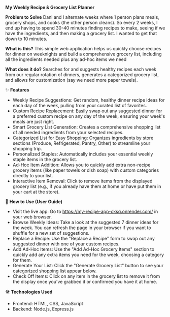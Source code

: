 <b>My Weekly Recipe & Grocery List Planner</b>

<b>Problem to Solve</b> Dani and I alternate weeks where 1 person plans meals, grocery shops, and cooks (the other person cleans). So every 2 weeks, I end up having to spend 30-40 minutes finding recipes to make, seeing if we have the ingredients, and then making a grocery list. I wanted to get that down to 10 minutes.

<b>What is this?</b> This simple web application helps us quickly choose recipes for dinner on weeknights and build a comprehensive grocery list, including all the ingredients needed plus any ad-hoc items we need

<b>What does it do?</b> Searches for and suggests healthy recipes each week from our regular rotation of dinners, generates a categorized grocery list, and allows for customization (say we need more paper towels).



✨ <b>Features</b>
- Weekly Recipe Suggestions: Get random, healthy dinner recipe ideas for each day of the week, pulling from your curated list of favorites.
- Custom Recipe Replacement: Easily swap out any suggested dinner for a preferred custom recipe on any day of the week, ensuring your week's meals are just right.
- Smart Grocery List Generation: Creates a comprehensive shopping list of all needed ingredients from your selected recipes.
- Categorized List for Easy Shopping: Organizes ingredients by store sections (Produce, Refrigerated, Pantry, Other) to streamline your shopping trip.
- Personalized Staples: Automatically includes your essential weekly staple items in the grocery list.
- Ad-Hoc Item Addition: Allows you to quickly add extra non-recipe grocery items (like paper towels or dish soap) with custom categories directly to your list.
- Interactive Item Removal: Click to remove items from the displayed grocery list (e.g., if you already have them at home or have put them in your cart at the store).

🚀 <b>How to Use (User Guide)</b> 
- Visit the live app: Go to https://my-recipe-app-cksq.onrender.com/ in your web browser.
- Browse Weekly Ideas: Take a look at the suggested 7 dinner ideas for the week. You can refresh the page in your browser if you want to shuffle for a new set of suggestions.
- Replace a Recipe: Use the "Replace a Recipe" form to swap out any suggested dinner with one of your custom recipes.
- Add Ad-Hoc Items: Use the "Add Ad-Hoc Grocery Items" section to quickly add any extra items you need for the week, choosing a category for them.
- Generate Your List: Click the "Generate Grocery List" button to see your categorized shopping list appear below.
- Check Off Items: Click on any item in the grocery list to remove it from the display once you've grabbed it or confirmed you have it at home.

🛠️ <b>Technologies Used</b>
- Frontend: HTML, CSS, JavaScript
- Backend: Node.js, Express.js
